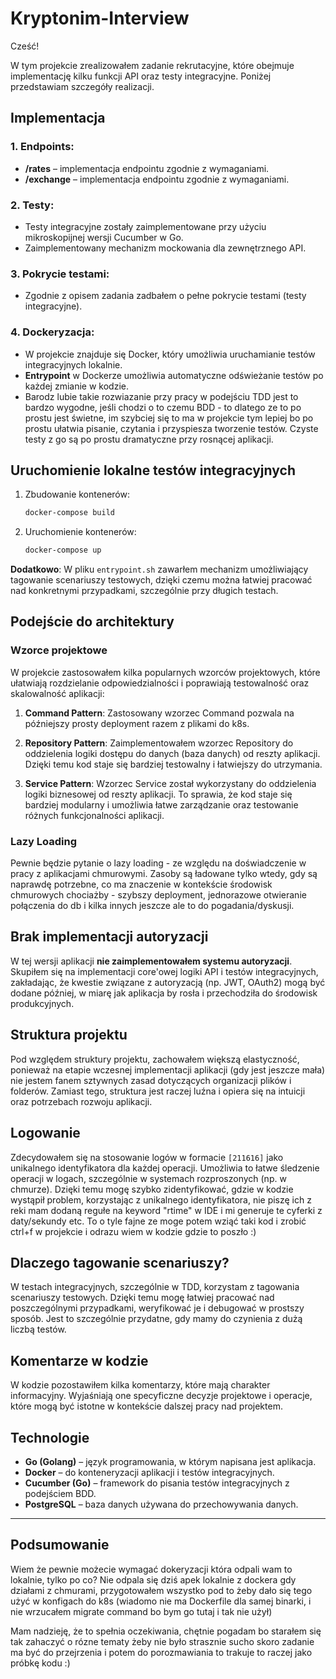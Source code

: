# Kryptonim-Interview

Cześć!

W tym projekcie zrealizowałem zadanie rekrutacyjne, które obejmuje implementację kilku funkcji API oraz testy integracyjne. Poniżej przedstawiam szczegóły realizacji.

## Implementacja

### 1. Endpoints:
- **/rates** – implementacja endpointu zgodnie z wymaganiami.
- **/exchange** – implementacja endpointu zgodnie z wymaganiami.

### 2. Testy:
- Testy integracyjne zostały zaimplementowane przy użyciu mikroskopijnej wersji Cucumber w Go.
- Zaimplementowany mechanizm mockowania dla zewnętrznego API.

### 3. Pokrycie testami:
- Zgodnie z opisem zadania zadbałem o pełne pokrycie testami (testy integracyjne).

### 4. Dockeryzacja:
- W projekcie znajduje się Docker, który umożliwia uruchamianie testów integracyjnych lokalnie.
- **Entrypoint** w Dockerze umożliwia automatyczne odświeżanie testów po każdej zmianie w kodzie.
- Barodz lubie takie rozwiazanie przy pracy w podejściu TDD jest to bardzo wygodne, jeśli chodzi o to czemu BDD - to dlatego ze to po prostu jest świetne, im szybciej się to ma w projekcie tym lepiej bo po prostu ułatwia pisanie, czytania i przyspiesza tworzenie testów. Czyste testy z go są po prostu dramatyczne przy rosnącej aplikacji.

## Uruchomienie lokalne testów integracyjnych

1. Zbudowanie kontenerów:

    ```bash
    docker-compose build
    ```

2. Uruchomienie kontenerów:

    ```bash
    docker-compose up
    ```

**Dodatkowo**: W pliku `entrypoint.sh` zawarłem mechanizm umożliwiający tagowanie scenariuszy testowych, dzięki czemu można łatwiej pracować nad konkretnymi przypadkami, szczególnie przy długich testach.

## Podejście do architektury

### Wzorce projektowe
W projekcie zastosowałem kilka popularnych wzorców projektowych, które ułatwiają rozdzielanie odpowiedzialności i poprawiają testowalność oraz skalowalność aplikacji:

1. **Command Pattern**: Zastosowany wzorzec Command pozwala na późniejszy prosty deployment razem z plikami do k8s. 

2. **Repository Pattern**: Zaimplementowałem wzorzec Repository do oddzielenia logiki dostępu do danych (baza danych) od reszty aplikacji. Dzięki temu kod staje się bardziej testowalny i łatwiejszy do utrzymania.

3. **Service Pattern**: Wzorzec Service został wykorzystany do oddzielenia logiki biznesowej od reszty aplikacji. To sprawia, że kod staje się bardziej modularny i umożliwia łatwe zarządzanie oraz testowanie różnych funkcjonalności aplikacji.

### Lazy Loading
Pewnie będzie pytanie o lazy loading - ze względu na doświadczenie w pracy z aplikacjami chmurowymi. Zasoby są ładowane tylko wtedy, gdy są naprawdę potrzebne, co ma znaczenie w kontekście środowisk chmurowych chociażby - szybszy deployment, jednorazowe otwieranie połączenia do db i kilka innych jeszcze ale to do pogadania/dyskusji. 

## Brak implementacji autoryzacji

W tej wersji aplikacji **nie zaimplementowałem systemu autoryzacji**. Skupiłem się na implementacji core'owej logiki API i testów integracyjnych, zakładając, że kwestie związane z autoryzacją (np. JWT, OAuth2) mogą być dodane później, w miarę jak aplikacja by rosła i przechodziła do środowisk produkcyjnych.

## Struktura projektu

Pod względem struktury projektu, zachowałem większą elastyczność, ponieważ na etapie wczesnej implementacji aplikacji (gdy jest jeszcze mała) nie jestem fanem sztywnych zasad dotyczących organizacji plików i folderów. Zamiast tego, struktura jest raczej luźna i opiera się na intuicji oraz potrzebach rozwoju aplikacji.

## Logowanie

Zdecydowałem się na stosowanie logów w formacie `[211616]` jako unikalnego identyfikatora dla każdej operacji. Umożliwia to łatwe śledzenie operacji w logach, szczególnie w systemach rozproszonych (np. w chmurze). Dzięki temu mogę szybko zidentyfikować, gdzie w kodzie wystąpił problem, korzystając z unikalnego identyfikatora, nie piszę ich z reki mam dodaną regułe na keyword "rtime" w IDE i mi generuje te cyferki z daty/sekundy etc. To o tyle fajne ze moge potem wziąć taki kod i zrobić ctrl+f w projekcie i odrazu wiem w kodzie gdzie to poszło :)  

## Dlaczego tagowanie scenariuszy?

W testach integracyjnych, szczególnie w TDD, korzystam z tagowania scenariuszy testowych. Dzięki temu mogę łatwiej pracować nad poszczególnymi przypadkami, weryfikować je i debugować w prostszy sposób. Jest to szczególnie przydatne, gdy mamy do czynienia z dużą liczbą testów.

## Komentarze w kodzie

W kodzie pozostawiłem kilka komentarzy, które mają charakter informacyjny. Wyjaśniają one specyficzne decyzje projektowe i operacje, które mogą być istotne w kontekście dalszej pracy nad projektem.

## Technologie

- **Go (Golang)** – język programowania, w którym napisana jest aplikacja.
- **Docker** – do konteneryzacji aplikacji i testów integracyjnych.
- **Cucumber (Go)** – framework do pisania testów integracyjnych z podejściem BDD.
- **PostgreSQL** – baza danych używana do przechowywania danych.

---

## Podsumowanie

Wiem że pewnie możecie wymagać dokeryzacji która odpali wam to lokalnie, tylko po co? Nie odpala się dziś apek lokalnie z dockera gdy działami z chmurami, przygotowałem wszystko pod to żeby dało się tego użyć w konfigach do k8s (wiadomo nie ma Dockerfile dla samej binarki, i nie wrzucałem migrate command bo bym go tutaj i tak nie użył)

Mam nadzieję, że to spełnia oczekiwania, chętnie pogadam bo starałem się tak zahaczyć o rózne tematy żeby nie było strasznie sucho skoro zadanie ma być do przejrzenia i potem do porozmawiania to trakuje to raczej jako próbkę kodu :) 
